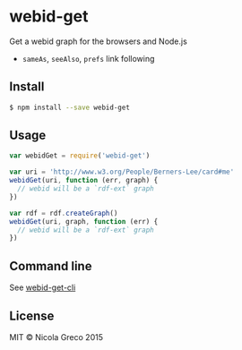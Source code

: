 # webid-get

Get a webid graph for the browsers and Node.js

- `sameAs`, `seeAlso`, `prefs` link following

## Install

```bash
$ npm install --save webid-get
```

## Usage

```javascript
var webidGet = require('webid-get')

var uri = 'http://www.w3.org/People/Berners-Lee/card#me'
webidGet(uri, function (err, graph) {
  // webid will be a `rdf-ext` graph
})

var rdf = rdf.createGraph()
webidGet(uri, graph, function (err) {
  // webid will be a `rdf-ext` graph
})
```

## Command line

See [webid-get-cli](https://npm.im/webid-get-cli)

## License

MIT &copy; Nicola Greco 2015